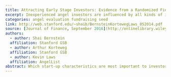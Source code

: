 ```yaml
---
title: Attracting Early Stage Investors: Evidence from a Randomized Field Experiment
excerpt: Inexperienced angel investors are influenced by all kinds of information about a startup, but more experienced investors only care about the founding team.
categories: angel evaluation fundraising seed
link: http://web.stanford.edu/~shaib/BernsteinKortewegLaws_052014.pdf
source: [Journal of Finance, September 2016](http://onlinelibrary.wiley.com/doi/10.1111/jofi.12470/full)
authors: 
  - author: Shai Bernstein
  affiliation: Stanford GSB
  - author: Arthur Korteweg
  affiliation: Stanford GSB
  - author: Kevin Laws
  affiliation: AngelList
abstract: Which start-up characteristics are most important to investors in early-stage firms? This paper uses a randomized field experiment involving 4,500 active, early stage investors. The experiment takes place on AngelList, an online platform that matches investors with start-ups seeking capital. The experiment randomizes investors’ information sets on start-up characteristics through the use of nearly 17,000 emails. The average investor responds strongly to information about the founding team, but not to information about either firm traction or existing lead investors. This is in contrast to the least experienced investors, who respond to all categories of information. Our results suggest that information about human assets is causally important for the funding of early-stage firms.
---
```


